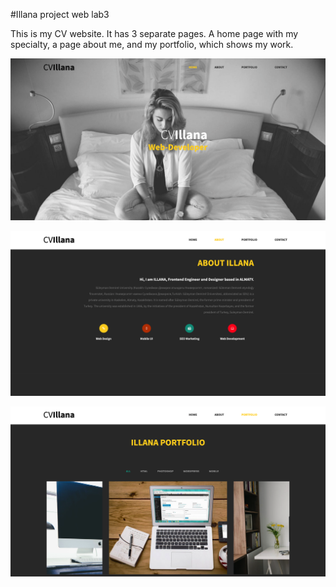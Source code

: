 #Illana project web lab3 

This is my CV website. It has 3 separate pages. A home page with my specialty, a page about me, and my portfolio, which shows my work.

![](images/Снимок%20экрана%202021-02-23%20в%2022.23.56.png)

![](images/Снимок%20экрана%202021-02-23%20в%2022.24.15.png)

![](images/Снимок%20экрана%202021-02-23%20в%2022.24.30.png)



